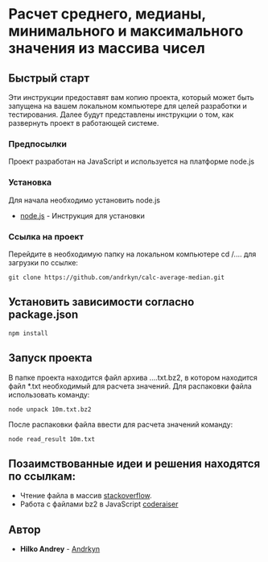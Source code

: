 # Расчет среднего, медианы, минимального и максимального значения из массива чисел


## Быстрый старт

Эти инструкции предоставят вам копию проекта, который может быть запущена на вашем локальном компьютере для целей разработки и тестирования. Далее будут представлены инструкции о том, как развернуть проект в работающей системе.

### Предпосылки

Проект разработан на JavaScript и используется на платформе node.js


### Установка

Для начала необходимо установить node.js

* [node.js](https://www.digitalocean.com/community/tutorials/node-js-ubuntu-18-04-ru) - Инструкция для установки


### Ссылка на проект

Перейдите в необходимую папку на локальном компьютере cd /.... для загрузки по ссылке:

```
git clone https://github.com/andrkyn/calc-average-median.git
```

## Установить зависимости согласно package.json


```
npm install
```


## Запуск проекта

В папке проекта находится файл архива ....txt.bz2, в котором находится файл *.txt необходимый для расчета значений.
Для распаковки файла использовать команду:


```
node unpack 10m.txt.bz2
```

После распаковки файла ввести для расчета значений команду:


```
node read_result 10m.txt
```


## Позаимствованные идеи и решения находятся по ссылкам:

* Чтение файла в массив [stackoverflow](https://stackoverflow.com/questions/6831918/node-js-read-a-text-file-into-an-array-each-line-an-item-in-the-array).
* Работа с файлами bz2 в JavaScript [coderaiser](https://github.com/coderaiser/node-inly)

## Автор

* **Hilko Andrey**  - [Andrkyn](https://github.com/andrkyn)


